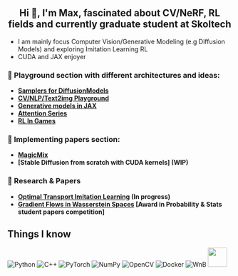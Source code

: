<h2 align="center">Hi 👋, I'm Max, fascinated about CV/NeRF, RL fields and currently graduate student at Skoltech</h2>

- I am mainly focus Computer Vision/Generative Modeling (e.g Diffusion Models) and exploring Imitation Learning RL
- CUDA and JAX enjoyer


### :game_die: Playground section with different architectures and ideas:
- **[Samplers for DiffusionModels](https://github.com/skylooop/Diffusion-Samplers)**
- **[CV/NLP/Text2img Playground](https://github.com/skylooop/Models-Playground)**
- **[Generative models in JAX](https://github.com/skylooop/JeepAutoeXcoders)**
- **[Attention Series](https://github.com/skylooop/AttentionSeries)**
- **[RL In Games](https://github.com/skylooop/RLGames_Playground)**
### :muscle: Implementing papers section:
- **[MagicMix](https://github.com/skylooop/DiffusionModels/tree/master/MagicMix_mini)**
- **[Stable Diffusion from scratch with CUDA kernels] (WIP)**
### :microscope: Research & Papers
- **[Optimal Transport Imitation Learning](https://github.com/skylooop/CILOT-Research) (In progress)** 
- **[Gradient Flows in Wasserstein Spaces](https://github.com/skylooop/Diploma-MastersApplication/blob/main/AwardWinningGradFlows.pdf) [Award in Probability & Stats student papers competition]**
## Things I know
![Python](https://img.shields.io/badge/python-3670A0?style=for-the-badge&logo=python&logoColor=ffdd54)
![C++](https://img.shields.io/badge/c++-%2300599C.svg?style=for-the-badge&logo=c%2B%2B&logoColor=white)
![PyTorch](https://img.shields.io/badge/PyTorch-%23EE4C2C.svg?style=for-the-badge&logo=PyTorch&logoColor=white)
![NumPy](https://img.shields.io/badge/numpy-%23013243.svg?style=for-the-badge&logo=numpy&logoColor=white)
![OpenCV](https://img.shields.io/badge/opencv-%23white.svg?style=for-the-badge&logo=opencv&logoColor=white)
![Docker](https://img.shields.io/badge/Docker-2CA5E0?style=for-the-badge&logo=docker&logoColor=white)
![WnB](https://img.shields.io/badge/Weights_&_Biases-FFBE00?style=for-the-badge&logo=WeightsAndBiases&logoColor=white)
<img src="https://raw.githubusercontent.com/huggingface/awesome-huggingface/main/logo.svg" width="43px">
